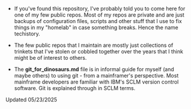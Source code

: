 - If you've found this repository, I've probably told you to come here for one of my few public repos. Most of my repos are private and are just backups of configuration files, scripts and other stuff that I use to fix things in my "homelab" in case something breaks. Hence the name techistory.

- The few public repos that I maintain are mostly just collections of trinkets that I've stolen or cobbled together over the years that I think might be of interest to others.

- The **git_for_dinosaurs.md** file is in informal guide for myself (and maybe others) to using git - from a mainframer's perspective. Most mainframe developers are familiar with IBM's SCLM version control software. Git is explained through in SCLM terms.

<!---
techistory/techistory is a ✨ special ✨ repository because its `README.md` (this file) appears on your GitHub profile.
You can click the Preview link to take a look at your changes.
--->

Updated 05/23/2025
